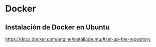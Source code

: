 # Docker

## Instalación de Docker en Ubuntu
https://docs.docker.com/engine/install/ubuntu/#set-up-the-repository
